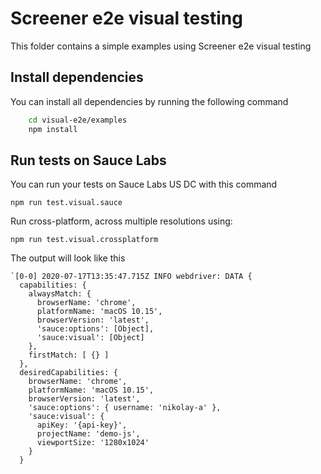 # Screener e2e visual testing
This folder contains a simple examples using Screener e2e visual testing

## Install dependencies
You can install all dependencies by running the following command

```bash
    cd visual-e2e/examples
    npm install
```    

## Run tests on Sauce Labs
You can run your tests on Sauce Labs US DC with this command

    npm run test.visual.sauce
    
Run cross-platform, across multiple resolutions using:

`npm run test.visual.crossplatform`
    
The output will look like this

```log
`[0-0] 2020-07-17T13:35:47.715Z INFO webdriver: DATA {
  capabilities: {
    alwaysMatch: {
      browserName: 'chrome',
      platformName: 'macOS 10.15',
      browserVersion: 'latest',
      'sauce:options': [Object],
      'sauce:visual': [Object]
    },
    firstMatch: [ {} ]
  },
  desiredCapabilities: {
    browserName: 'chrome',
    platformName: 'macOS 10.15',
    browserVersion: 'latest',
    'sauce:options': { username: 'nikolay-a' },
    'sauce:visual': {
      apiKey: '{api-key}',
      projectName: 'demo-js',
      viewportSize: '1280x1024'
    }
  } 
